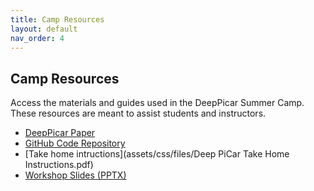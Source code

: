 ```yaml
---
title: Camp Resources
layout: default
nav_order: 4
---
```

## Camp Resources

Access the materials and guides used in the DeepPicar Summer Camp. These resources are meant to assist students and instructors.

- [DeepPicar Paper](https://arxiv.org/pdf/1712.08644)
- [GitHub Code Repository](https://github.com/CSL-KU/DeepPicar-v3)
- [Take home intructions](assets/css/files/Deep PiCar Take Home Instructions.pdf)
- [Workshop Slides (PPTX)](https://kansas-my.sharepoint.com/:p:/g/personal/a249s197_home_ku_edu/ERDxi-wwZu9NoAwkWr837hABP1bcuQR0zaZZz_JdKy-mJQ?e=uHW3Se)
